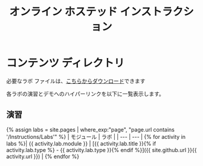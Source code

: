 ﻿---
title: オンライン ホステッド インストラクション
permalink: index.html
layout: home
---

# コンテンツ ディレクトリ

必要なラボ ファイルは、[こちらからダウンロード](https://github.com/MicrosoftLearning/AZ-104JA-MicrosoftAzureAdministrator/archive/master.zip)できます

各ラボの演習とデモへのハイパーリンクを以下に一覧表示します。

## 演習

{% assign labs = site.pages | where_exp:"page", "page.url contains '/Instructions/Labs'" %}
| モジュール | ラボ |
| --- | --- | 
{% for activity in labs  %}| {{ activity.lab.module }} | [{{ activity.lab.title }}{% if activity.lab.type %} - {{ activity.lab.type }}{% endif %}]({{ site.github.url }}{{ activity.url }}) |
{% endfor %}


